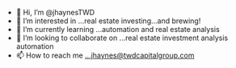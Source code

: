 - 👋 Hi, I’m @jhaynesTWD
- 👀 I’m interested in ...real estate investing...and brewing!
- 🌱 I’m currently learning ...automation and real estate analysis
- 💞️ I’m looking to collaborate on ...real estate investment analysis automation
- 📫 How to reach me ...jhaynes@twdcapitalgroup.com

<!---
jhaynesTWD/jhaynesTWD is a ✨ special ✨ repository because its `README.md` (this file) appears on your GitHub profile.
You can click the Preview link to take a look at your changes.
--->
